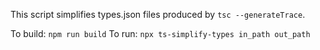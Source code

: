 This script simplifies types.json files produced by `tsc --generateTrace`.

To build: `npm run build`
To run: `npx ts-simplify-types in_path out_path`
